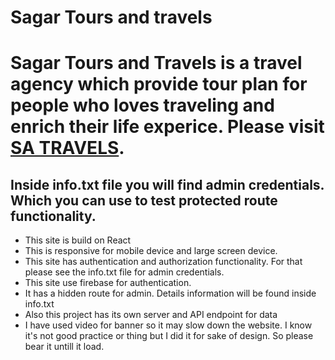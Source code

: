 # Sagar Tours and travels

# Sagar Tours and Travels is a travel agency which provide tour plan for people who loves traveling and enrich their life experice. Please visit [SA TRAVELS](https://sagar-travel-authentication.web.app/home).

## Inside info.txt file you will find admin credentials. Which you can use to test protected route functionality.

- This site is build on React
- This is responsive for mobile device and large screen device.
- This site has authentication and authorization functionality. For that please see the info.txt file for admin credentials.
- This site use firebase for authentication.
- It has a hidden route for admin. Details information will be found inside info.txt
- Also this project has its own server and API endpoint for data
- I have used video for banner so it may slow down the website. I know it's not good practice or thing but I did it for sake of design. So please bear it untill it load.

